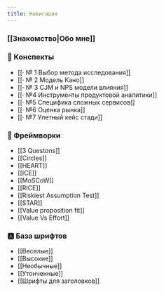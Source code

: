 ```yaml
---
title: Навигация
---
```


### [[Знакомство|Обо мне]]

### 📝 Конспекты 
- [[· № 1 Выбор метода исследования]]
- [[· № 2 Модель Кано]]
- [[· № 3 CJM и NPS модели влияния]]
- [[· №4 Инструменты продуктовой аналитики]]
- [[· №5 Специфика сложных сервисов]]
- [[· №6  Оценка рынка]]
-  [[· №7 Улетный кейс стади]]
### 🧩 Фреймворки
- [[3 Questons]]
- [[Circles]]
- [[HEART]]
- [[ICE]]
- [[MoSCoW]]
- [[RICE]]
- [[Riskiest Assumption Test]]
- [[STAR]]
- [[Value proposition fit]]
- [[Value Vs Effort]]

### 🅰️ База шрифтов
- [[Веселые]]
- [[Высокие]]
- [[Необычные]]
- [[Утонченные]]
- [[Шрифты для заголовков]]